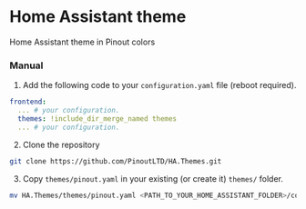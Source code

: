 # Home Assistant theme
Home Assistant theme in Pinout colors

### Manual
1. Add the following code to your `configuration.yaml` file (reboot required).

```yaml
frontend:
  ... # your configuration.
  themes: !include_dir_merge_named themes
  ... # your configuration.
```
2. Clone the repository
```bash
git clone https://github.com/PinoutLTD/HA.Themes.git
```

3. Copy `themes/pinout.yaml` in your existing (or create it) `themes/` folder.

```bash
mv HA.Themes/themes/pinout.yaml <PATH_TO_YOUR_HOME_ASSISTANT_FOLDER>/config/themes/.
```
